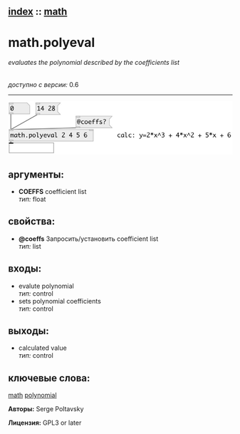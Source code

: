 [index](index.html) :: [math](category_math.html)
---

# math.polyeval

###### evaluates the polynomial described by the coefficients list

*доступно с версии:* 0.6

---




[![example](../examples/img/math.polyeval.jpg)](../examples/pd/math.polyeval.pd)



## аргументы:

* **COEFFS**
coefficient list<br>
_тип:_ float<br>





## свойства:

* **@coeffs** 
Запросить/установить coefficient list<br>
_тип:_ list<br>



## входы:

* evalute polynomial<br>
_тип:_ control
* sets polynomial coefficients<br>
_тип:_ control



## выходы:

* calculated value<br>
_тип:_ control



## ключевые слова:

[math](keywords/math.html)
[polynomial](keywords/polynomial.html)






**Авторы:** Serge Poltavsky




**Лицензия:** GPL3 or later





